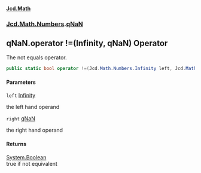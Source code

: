 #### [Jcd.Math](index.md 'index')
### [Jcd.Math.Numbers](Jcd.Math.Numbers.md 'Jcd.Math.Numbers').[qNaN](Jcd.Math.Numbers.qNaN.md 'Jcd.Math.Numbers.qNaN')

## qNaN.operator !=(Infinity, qNaN) Operator

The not equals operator.

```csharp
public static bool operator !=(Jcd.Math.Numbers.Infinity left, Jcd.Math.Numbers.qNaN right);
```
#### Parameters

<a name='Jcd.Math.Numbers.qNaN.op_Inequality(Jcd.Math.Numbers.Infinity,Jcd.Math.Numbers.qNaN).left'></a>

`left` [Infinity](Jcd.Math.Numbers.Infinity.md 'Jcd.Math.Numbers.Infinity')

the left hand operand

<a name='Jcd.Math.Numbers.qNaN.op_Inequality(Jcd.Math.Numbers.Infinity,Jcd.Math.Numbers.qNaN).right'></a>

`right` [qNaN](Jcd.Math.Numbers.qNaN.md 'Jcd.Math.Numbers.qNaN')

the right hand operand

#### Returns
[System.Boolean](https://docs.microsoft.com/en-us/dotnet/api/System.Boolean 'System.Boolean')  
true if not equivalent